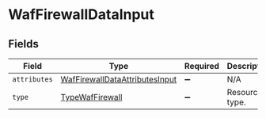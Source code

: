 # WafFirewallDataInput


## Fields

| Field                                                                                   | Type                                                                                    | Required                                                                                | Description                                                                             |
| --------------------------------------------------------------------------------------- | --------------------------------------------------------------------------------------- | --------------------------------------------------------------------------------------- | --------------------------------------------------------------------------------------- |
| `attributes`                                                                            | [WafFirewallDataAttributesInput](../../models/shared/waffirewalldataattributesinput.md) | :heavy_minus_sign:                                                                      | N/A                                                                                     |
| `type`                                                                                  | [TypeWafFirewall](../../models/shared/typewaffirewall.md)                               | :heavy_minus_sign:                                                                      | Resource type.                                                                          |